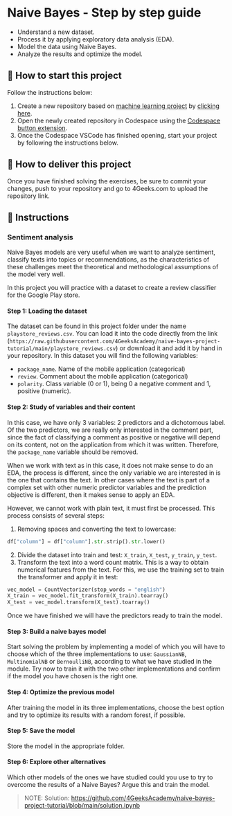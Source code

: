 <!-- hide -->
# Naive Bayes - Step by step guide
<!-- endhide -->

- Understand a new dataset.
- Process it by applying exploratory data analysis (EDA).
- Model the data using Naive Bayes.
- Analyze the results and optimize the model.

## 🌱  How to start this project

Follow the instructions below:

1. Create a new repository based on [machine learning project](https://github.com/4GeeksAcademy/machine-learning-python-template/generate) by [clicking here](https://github.com/4GeeksAcademy/machine-learning-python-template).
2. Open the newly created repository in Codespace using the [Codespace button extension](https://docs.github.com/en/codespaces/developing-in-codespaces/creating-a-codespace-for-a-repository#creating-a-codespace-for-a-repository).
3. Once the Codespace VSCode has finished opening, start your project by following the instructions below.

## 🚛 How to deliver this project

Once you have finished solving the exercises, be sure to commit your changes, push to your repository and go to 4Geeks.com to upload the repository link.

## 📝 Instructions

### Sentiment analysis

Naive Bayes models are very useful when we want to analyze sentiment, classify texts into topics or recommendations, as the characteristics of these challenges meet the theoretical and methodological assumptions of the model very well.

In this project you will practice with a dataset to create a review classifier for the Google Play store.

#### Step 1: Loading the dataset

The dataset can be found in this project folder under the name `playstore_reviews.csv`. You can load it into the code directly from the link (`https://raw.githubusercontent.com/4GeeksAcademy/naive-bayes-project-tutorial/main/playstore_reviews.csv`) or download it and add it by hand in your repository. In this dataset you will find the following variables:

- `package_name`. Name of the mobile application (categorical)
- `review`. Comment about the mobile application (categorical)
- `polarity`. Class variable (0 or 1), being 0 a negative comment and 1, positive (numeric).

#### Step 2: Study of variables and their content

In this case, we have only 3 variables: 2 predictors and a dichotomous label. Of the two predictors, we are really only interested in the comment part, since the fact of classifying a comment as positive or negative will depend on its content, not on the application from which it was written. Therefore, the `package_name` variable should be removed.

When we work with text as in this case, it does not make sense to do an EDA, the process is different, since the only variable we are interested in is the one that contains the text. In other cases where the text is part of a complex set with other numeric predictor variables and the prediction objective is different, then it makes sense to apply an EDA.

However, we cannot work with plain text, it must first be processed. This process consists of several steps:

1. Removing spaces and converting the text to lowercase:
```py
df["column"] = df["column"].str.strip().str.lower()
```
2. Divide the dataset into train and test: `X_train`, `X_test`, `y_train`, `y_test`.
3. Transform the text into a word count matrix. This is a way to obtain numerical features from the text. For this, we use the training set to train the transformer and apply it in test:
```py
vec_model = CountVectorizer(stop_words = "english")
X_train = vec_model.fit_transform(X_train).toarray()
X_test = vec_model.transform(X_test).toarray()
```

Once we have finished we will have the predictors ready to train the model.

#### Step 3: Build a naive bayes model

Start solving the problem by implementing a model of which you will have to choose which of the three implementations to use: `GaussianNB`, `MultinomialNB` or `BernoulliNB`, according to what we have studied in the module. Try now to train it with the two other implementations and confirm if the model you have chosen is the right one.

#### Step 4: Optimize the previous model

After training the model in its three implementations, choose the best option and try to optimize its results with a random forest, if possible.

#### Step 5: Save the model

Store the model in the appropriate folder.

#### Step 6: Explore other alternatives

Which other models of the ones we have studied could you use to try to overcome the results of a Naive Bayes? Argue this and train the model.

> NOTE: Solution: https://github.com/4GeeksAcademy/naive-bayes-project-tutorial/blob/main/solution.ipynb